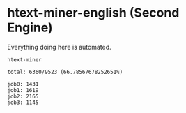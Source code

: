 # htext-miner-english (Second Engine)

Everything doing here is automated.

```
htext-miner

total: 6360/9523 (66.78567678252651%)

job0: 1431
job1: 1619
job2: 2165
job3: 1145
```
